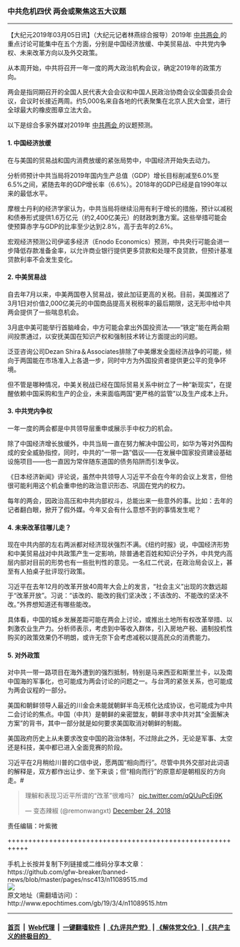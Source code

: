 ### 中共危机四伏 两会或聚焦这五大议题
------------------------

<p>
 【大纪元2019年03月05日讯】（大纪元记者林燕综合报导）2019年
 <a href="http://www.epochtimes.com/gb/tag/%E4%B8%AD%E5%85%B1%E4%B8%A4%E4%BC%9A.html">
  中共两会
 </a>
 的重点讨论可能集中在五个方面，分别是中国经济放缓、中美贸易战、中共党内争权、未来改革方向以及外交政策。
</p>
<p>
 从本周开始，中共将召开一年一度的两大政治机构会议，确定2019年的政策方向。
</p>
<p>
 两会是指同期召开的全国人民代表大会会议和中国人民政治协商会议全国委员会会议，会议时长接近两周。约5,000名来自各地的代表聚集在北京人民大会堂，进行全球最大的橡皮图章立法大会。
</p>
<p>
 以下是综合多家外媒对2019年
 <a href="http://www.epochtimes.com/gb/tag/%E4%B8%AD%E5%85%B1%E4%B8%A4%E4%BC%9A.html">
  中共两会
 </a>
 的议题预测。
</p>
<h4>
 1. 中国经济放缓
</h4>
<p>
 在与美国的贸易战和国内消费放缓的紧张局势中，中国经济开始失去动力。
</p>
<p>
 分析师预计中共当局将2019年国内生产总值（GDP）增长目标削减至6.0%至6.5%之间，紧随去年的GDP增长率（6.6%）。2018年的GDP已经是自1990年以来的最低水平。
</p>
<p>
 摩根士丹利的经济学家认为，中共当局将继续沿用有利于增长的措施，预计以减税和债券形式提供1.6万亿元（约2,400亿美元）的财政刺激方案。这些举措可能会使预算赤字与GDP的比率至少达到2.8%，高于去年的2.6%。
</p>
<p>
 宏观经济预测公司伊诺多经济（Enodo Economics）预测，中共央行可能会进一步降低存款准备金率，以允许商业银行提供更多贷款和处理不良贷款，但预计基准贷款利率不会发生变化。
</p>
<h4>
 2. 中美贸易战
</h4>
<p>
 自去年7月以来，中美两国卷入贸易战，彼此加征更高的关税。目前，美国推迟了3月1日对价值2,000亿美元的中国商品提高关税税率的最后期限，这无形中给中共两会提供了一些喘息机会。
</p>
<p>
 3月底中美可能举行首脑峰会，中方可能会拿出外国投资法——“铁定”能在两会期间投票通过，以安抚美国在知识产权和强制技术转让方面提出的问题。
</p>
<p>
 泛亚咨询公司Dezan Shira＆Associates排除了中美爆发全面经济战争的可能，倾向于两国能在市场准入上各退一步，同时中方为外国投资者提供更公平的竞争环境。
</p>
<p>
 但不管是哪种情况，中美关税战已经在国际贸易关系中树立了一种“新现实”，在提醒依赖中国采购和生产的企业，未来面临两国“更严格的监管”以及生产成本上升。
</p>
<h4>
 3. 中共党内争权
</h4>
<p>
 一年一度的两会都是中共领导层重申或展示手中权力的机会。
</p>
<p>
 除了中国经济增长放缓外，中共当局一直在努力解决中国公司，如华为等对外国构成的安全威胁指控，同时，中共的“一带一路”倡议——在发展中国家投资建设基础设施项目——也一直因为常伴随东道国的债务陷阱而引发争议。
</p>
<p>
 《日本经济新闻》评论说，虽然中共领导人习近平不会在今年的会议上发言，但他很可能利用这个机会重申他的政治意识形态、巩固在党内的权力。
</p>
<p>
 每年的两会，因政治高压和中共内部权斗，总能出来一些意外的事。比如：去年的记者翻白眼，掀开了假外媒。今年又会有什么意想不到的事情发生呢？
</p>
<h4>
 4. 未来改革往哪儿走？
</h4>
<p>
 现在中共内部的左右两派都对经济现状强烈不满。《纽约时报》说，中国经济形势和中美贸易战对中共政策产生一定影响，除普通老百姓和知识分子外，中共党内高层内部对目前的形势也有一些批判性的意见。一名红二代说，在政治局会议上，甚至有人拍桌子批评现行政策。
</p>
<p>
 习近平在去年12月的改革开放40周年大会上的发言，“社会主义”出现的次数远超于“改革开放”。习说：“该改的、能改的我们坚决改；不该改的、不能改的坚决不改。”外界想知道还有哪些能改。
</p>
<p>
 具体看，中国的城乡发展差距可能在两会上讨论，或推出土地所有权改革举措、以刺激农业生产力。分析师表示，考虑到中等收入群体，引入房地产税、遏制投机性购买的政策效果仍不明朗，或许无奈下会考虑减税以提高民众的消费能力。
</p>
<h4>
 5. 对外政策
</h4>
<p>
 对中共一带一路项目在海外遭到的强烈抵制，特别是马来西亚和斯里兰卡，以及南中国海的军事化，也可能成为两会讨论的问题之一。与台湾的紧张关系，也可能成为两会议程的一部分。
</p>
<p>
 美国和朝鲜领导人最近的川金会未能就朝鲜半岛无核化达成协议，也可能成为中共二会讨论的焦点。中国（中共）是朝鲜的亲密盟友，朝鲜寻求中共对其“全面解决方案”的背书，其中一部分就是如何要求美国取消对朝鲜的制裁。
</p>
<p>
 美国政府历史上从未要求改变中国的政治体制，不过除此之外，无论是军事、太空还是科技，美中都已进入全面竞赛的阶段。
</p>
<p>
 习近平在2月稍给川普的口信中说，愿两国“相向而行”。尽管中共外交部对此词语的解释是，双方都作出让步、坐下来谈；但“相向而行”的原意却是朝相反的方向走。#
</p>
<p>
</p>
<blockquote class="twitter-tweet" data-lang="en">
 <p dir="ltr" lang="zh">
  理解和表现习近平所谓的“改革”很难吗？
  <a href="https://t.co/qQUuPcEj9K">
   pic.twitter.com/qQUuPcEj9K
  </a>
 </p>
 <p>
  — 变态辣椒 (@remonwangxt)
  <a href="https://twitter.com/remonwangxt/status/1077094115693682688?ref_src=twsrc%5Etfw">
   December 24, 2018
  </a>
 </p>
</blockquote>
<p>
 <p>
  责任编辑：叶紫微
 </p>
</p>
+++++++++++++++++++++++++++++++++++++++++++++++++++++++++++<br/><br/>
手机上长按并复制下列链接或二维码分享本文章：<br/>
https://github.com/gfw-breaker/banned-news/blob/master/pages/nsc413/n11089515.md <br/>
<a href='https://github.com/gfw-breaker/banned-news/blob/master/pages/nsc413/n11089515.md'><img src='https://github.com/gfw-breaker/banned-news/blob/master/pages/nsc413/n11089515.md.png'/></a> <br/>
原文地址（需翻墙访问）：http://www.epochtimes.com/gb/19/3/4/n11089515.htm


------------------------
#### [首页](https://github.com/gfw-breaker/banned-news/blob/master/README.md) &nbsp;|&nbsp; [Web代理](https://github.com/labour-camp/helloworld) &nbsp;|&nbsp; [一键翻墙软件](https://github.com/gfw-breaker/nogfw/blob/master/README.md) &nbsp;| [《九评共产党》](https://github.com/gfw-breaker/9ping.md/blob/master/README.md#九评之一评共产党是什么) | [《解体党文化》](https://github.com/gfw-breaker/jtdwh.md/blob/master/README.md) | [《共产主义的终极目的》](https://github.com/gfw-breaker/gczydzjmd.md/blob/master/README.md)

